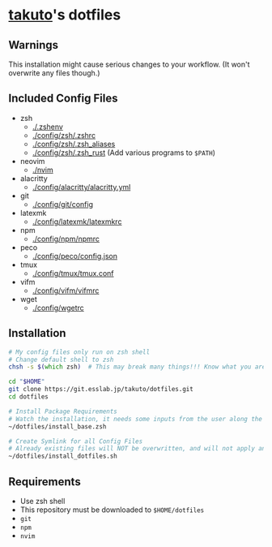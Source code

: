 # [takuto](https://www.pysan3.server-on.net/)'s dotfiles

## Warnings

This installation might cause serious changes to your workflow.
(It won't overwrite any files though.)

## Included Config Files

- zsh
  - [./.zshenv](./.zshenv)
  - [./config/zsh/.zshrc](./config/zsh/.zshrc)
  - [./config/zsh/.zsh_aliases](./config/zsh/.zsh_aliases)
  - [./config/zsh/.zsh_rust](./config/zsh/.zsh_rust) (Add various programs to `$PATH`)
- neovim
  - [./nvim](./nvim)
- alacritty
  - [./config/alacritty/alacritty.yml](./config/alacritty/alacritty.yml)
- git
  - [./config/git/config](./config/git/config)
- latexmk
  - [./config/latexmk/latexmkrc](./config/latexmk/latexmkrc)
- npm
  - [./config/npm/npmrc](./config/npm/npmrc)
- peco
  - [./config/peco/config.json](./config/peco/config.json)
- tmux
  - [./config/tmux/tmux.conf](./config/tmux/tmux.conf)
- vifm
  - [./config/vifm/vifmrc](./config/vifm/vifmrc)
- wget
  - [./config/wgetrc](./config/wgetrc)

## Installation

```zsh
# My config files only run on zsh shell
# Change default shell to zsh
chsh -s $(which zsh)  # This may break many things!!! Know what you are doing.

cd "$HOME"
git clone https://git.esslab.jp/takuto/dotfiles.git
cd dotfiles

# Install Package Requirements
# Watch the installation, it needs some inputs from the user along the way
~/dotfiles/install_base.zsh

# Create Symlink for all Config Files
# Already existing files will NOT be overwritten, and will not apply any changes
~/dotfiles/install_dotfiles.sh
```

## Requirements

- Use zsh shell
- This repository must be downloaded to `$HOME/dotfiles`
- `git`
- `npm`
- `nvim`
